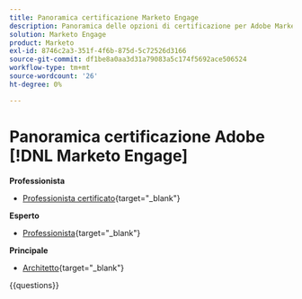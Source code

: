 ```yaml
---
title: Panoramica certificazione Marketo Engage
description: Panoramica delle opzioni di certificazione per Adobe Marketo Engage
solution: Marketo Engage
product: Marketo
exl-id: 8746c2a3-351f-4f6b-875d-5c72526d3166
source-git-commit: df1be8a0aa3d31a79083a5c174f5692ace506524
workflow-type: tm+mt
source-wordcount: '26'
ht-degree: 0%

---
```


# Panoramica certificazione Adobe [!DNL Marketo Engage]

**Professionista**

* [Professionista certificato](https://certification.adobe.com/certification/engage-professional){target="_blank"} <!--AD0-E555-->

**Esperto**

* [Professionista](https://certification.adobe.com/certification/marketo-engage-business-practitioner-expert){target="_blank"} <!--AD0-E559-->

**Principale**

* [Architetto](https://certification.adobe.com/certification/marketo-engage-architect-master){target="_blank"} <!--AD0-E560-->

{{questions}}

